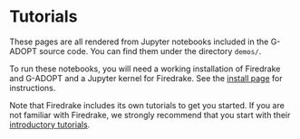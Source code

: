 # Tutorials

These pages are all rendered from Jupyter notebooks included in the
G-ADOPT source code. You can find them under the directory `demos/`.

To run these notebooks, you will need a working installation of
Firedrake and G-ADOPT and a Jupyter kernel for Firedrake. See the
[install page](../install.md) for instructions.

Note that Firedrake includes its own tutorials to get you started. If
you are not familiar with Firedrake, we strongly recommend that you
start with their [introductory tutorials](https://www.firedrakeproject.org/documentation.html).
